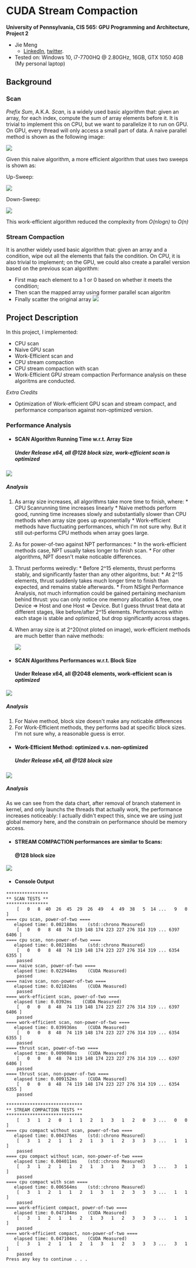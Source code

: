 CUDA Stream Compaction
======================

**University of Pennsylvania, CIS 565: GPU Programming and Architecture, Project 2**

* Jie Meng
  * [LinkedIn](https://www.linkedin.com/in/jie-meng/), [twitter](https://twitter.com/JieMeng6).
* Tested on: Windows 10, i7-7700HQ @ 2.80GHz, 16GB, GTX 1050 4GB (My personal laptop)



## Background
### Scan 
*Prefix Sum*, A.K.A. *Scan*, is a widely used basic algorithm that:
given an array, for each index, compute the sum of array elements before it.
It is trivial to implement this on CPU, but we want to parallelize it to run on GPU.
On GPU, every thread will only access a small part of data. A naive parallel method is shown as the following image:

![](img/prefixsum.png)

Given this naive algorithm, a more efficient algorithm that uses two sweeps is shown as:

Up-Sweep:

![](img/upsweep.jpg)

Down-Sweep:

![](img/downsweep.jpg)

This work-efficient algorithm reduced the complexity from *O(nlogn)* to *O(n)*


### Stream Compaction 
It is another widely used basic algorithm that:
given an array and a condition, wipe out all the elements that fails the condition. 
On CPU, it is also trivial to implement; on the GPU, we could also create a parallel version based on the previous scan algorithm:
* First map each element to a 1 or 0 based on whether it meets the condition;
* Then scan the mapped array using former parallel scan algoritm
* Finally scatter the original array
![](img/scatter.jpg)


## Project Description
In this project, I implemented:
* CPU scan
* Naive GPU scan
* Work-Efficient scan
and
* CPU stream compaction
* CPU stream compaction with scan
* Work-Efficient GPU stream compaction
Performance analysis on these algoritms are conducted.

*Extra Credits*
* Optimization of Work-efficient GPU scan and stream compact, and performance comparison against non-optimized version.

### Performance Analysis 

- #### SCAN Algorithm Running Time w.r.t. Array Size 
  ##### Under Release x64, all @128 block size, work-efficient scan is *optimized*

![](img/scanperformances.png)

  ##### Analysis
  1. As array size increases, all algorithms take more time to finish, where:
    * CPU Scanrunning time increases linearly
    * Naive methods perform good, running time increases slowly and substantially slower than CPU methods when array size goes up exponentially 
    * Work-efficient methods have fluctuating performances, which I'm not sure why. But it still out-performs CPU methods when array goes large.
  2. As for power-of-two against NPT performances:
    * In the work-efficient methods case, NPT usually takes longer to finish scan.
    * For other algorithms, NPT doesn't make noticable differences.
  3. Thrust performs weiredly:
    * Before 2^15 elements, thrust performs stably, and significantly faster than any other algoritms, but:
    * At 2^15 elements, thrust suddenly takes much longer time to finish than expected, and remains stable afterwards.
    * From NSight Performance Analysis, not much information could be gained pertaining mechanism behind thrust: you can only notice one memory allocation & free, one Device => Host and one Host => Device.
      But I guess thrust treat data at different stages, like before/after 2^15 elements. Performances within each stage is stable and optimized, but drop significantly across stages.
  
  4. When array size is at 2^20(not ploted on image), work-efficient methods are much better than naive methods:
  
      ![](img/220.png)

- #### SCAN Algorithms Performances w.r.t. Block Size
  #### Under Release x64, all @2048 elements, work-efficient scan is *optimized*

![](img/scanblocksize.png)

   ##### Analysis
   1. For Naive method, block size doesn't make any noticable differences
   2. For Work-Efficient methods, they performs bad at specific block sizes. I'm not sure why, a reasonable guess is error.

- #### Work-Efficient Method: optimized v.s. non-optimized
  ##### Under Release x64, all @128 block size 

![](img/optscan.png) 

   ##### Analysis
   As we can see from the data chart, after removal of branch statement in kernel, and only launchs the threads that actually work, the performance
increases noticeably: I actually didn't expect this, since we are using just global memory here, and the constrain on performance should be memory access.

- #### STREAM COMPACTION performances are similar to Scans:
  #### @128 block size
![](img/sc2.png) 

- #### Console Output 
```
****************
** SCAN TESTS **
****************
    [   0   8  40  26  45  29  26  49   4  49  38   5  14 ...   9   0 ]
==== cpu scan, power-of-two ====
   elapsed time: 0.002188ms    (std::chrono Measured)
    [   0   0   8  48  74 119 148 174 223 227 276 314 319 ... 6397 6406 ]
==== cpu scan, non-power-of-two ====
   elapsed time: 0.002188ms    (std::chrono Measured)
    [   0   0   8  48  74 119 148 174 223 227 276 314 319 ... 6354 6355 ]
    passed
==== naive scan, power-of-two ====
   elapsed time: 0.022944ms    (CUDA Measured)
    passed
==== naive scan, non-power-of-two ====
   elapsed time: 0.021824ms    (CUDA Measured)
    passed
==== work-efficient scan, power-of-two ====
   elapsed time: 0.0392ms    (CUDA Measured)
    [   0   0   8  48  74 119 148 174 223 227 276 314 319 ... 6397 6406 ]
    passed
==== work-efficient scan, non-power-of-two ====
   elapsed time: 0.039936ms    (CUDA Measured)
    [   0   0   8  48  74 119 148 174 223 227 276 314 319 ... 6354 6355 ]
    passed
==== thrust scan, power-of-two ====
   elapsed time: 0.009088ms    (CUDA Measured)
    [   0   0   8  48  74 119 148 174 223 227 276 314 319 ... 6397 6406 ]
    passed
==== thrust scan, non-power-of-two ====
   elapsed time: 0.009152ms    (CUDA Measured)
    [   0   0   8  48  74 119 148 174 223 227 276 314 319 ... 6354 6355 ]
    passed

*****************************
** STREAM COMPACTION TESTS **
*****************************
    [   3   1   2   0   1   1   2   1   3   1   2   0   3 ...   0   0 ]
==== cpu compact without scan, power-of-two ====
   elapsed time: 0.004376ms    (std::chrono Measured)
    [   3   1   2   1   1   2   1   3   1   2   3   3   3 ...   1   1 ]
    passed
==== cpu compact without scan, non-power-of-two ====
   elapsed time: 0.004011ms    (std::chrono Measured)
    [   3   1   2   1   1   2   1   3   1   2   3   3   3 ...   3   1 ]
    passed
==== cpu compact with scan ====
   elapsed time: 0.006564ms    (std::chrono Measured)
    [   3   1   2   1   1   2   1   3   1   2   3   3   3 ...   1   1 ]
    passed
==== work-efficient compact, power-of-two ====
   elapsed time: 0.047104ms    (CUDA Measured)
    [   3   1   2   1   1   2   1   3   1   2   3   3   3 ...   1   1 ]
    passed
==== work-efficient compact, non-power-of-two ====
   elapsed time: 0.047104ms    (CUDA Measured)
    [   3   1   2   1   1   2   1   3   1   2   3   3   3 ...   3   1 ]
    passed
Press any key to continue . . .
```

